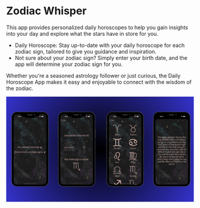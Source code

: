 # Zodiac Whisper


This app provides personalized daily horoscopes to help you gain insights into your day and explore what the stars have in store for you.

 - Daily Horoscope: Stay up-to-date with your daily horoscope for each
   zodiac sign, tailored to give you guidance and inspiration.
 - Not sure about your zodiac sign? Simply enter your birth date, and
   the app will determine your zodiac sign for you.

Whether you're a seasoned astrology follower or just curious, the Daily Horoscope App makes it easy and enjoyable to connect with the wisdom of the zodiac.

![Product Mocup](https://github.com/nevatka/Zodiac-Whisper/blob/main/ProductMocup/ProductMockup.png)
